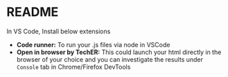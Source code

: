 # README

In VS Code, Install below extensions

- **Code runner:** To run your .js files via node in VSCode
- **Open in browser by TechER:** This could launch your html directly in the browser of your choice and
  you can investigate the results under `Console` tab in Chrome/Firefox DevTools
